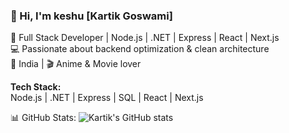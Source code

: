 ### 👋 Hi, I'm keshu [Kartik Goswami]

🚀 Full Stack Developer | Node.js | .NET | Express | React | Next.js  
💻 Passionate about backend optimization & clean architecture  
📍 India | 🎬 Anime & Movie lover  

**Tech Stack:**  
Node.js | .NET | Express | SQL | React | Next.js  

📊 GitHub Stats:
![Kartik's GitHub stats](https://github-readme-stats.vercel.app/api?username=keshu-g&show_icons=true&theme=radical&hide_rank=true)
